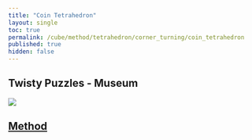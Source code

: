 ```yaml
---
title: "Coin Tetrahedron"
layout: single
toc: true
permalink: /cube/method/tetrahedron/corner_turning/coin_tetrahedron
published: true
hidden: false
---
```


<head>
  <base target="_blank">
</head>



## Twisty Puzzles - Museum

<a href="https://twistypuzzles.com/app/museum/museum_showitem.php?pkey=6748">
  <img src="https://twistypuzzles.com/museum/large/06748-09.jpg">
</a>



## [Method](/cube/method/tetrahedron/corner_turning/coin_tetrahedron/method)
